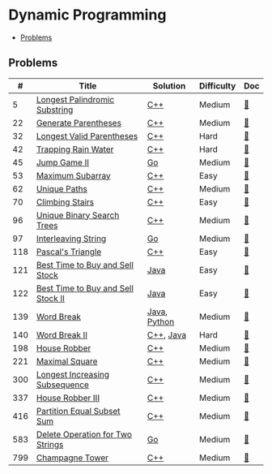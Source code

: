 # Dynamic Programming

- [Problems](#problems)

## Problems

| #   | Title | Solution | Difficulty | Doc |
| --- | ----- | -------- | ---------- | --- |
| 5 | [Longest Palindromic Substring](https://leetcode.com/problems/longest-palindromic-substring/) | [C++](../../code/cpp/5.cpp) | Medium | [📃](../../docs/5.%20Longest%20Palindromic%20Substring.md) |
| 22 | [Generate Parentheses](https://leetcode.com/problems/generate-parentheses/) | [C++](../../code/cpp/22.cpp) | Medium | [📃](../../docs/22.%20Generate%20Parentheses.md) |
| 32 | [Longest Valid Parentheses](https://leetcode.com/problems/longest-valid-parentheses/) | [C++](../../code/cpp/32.cpp) | Hard | [📃](../../docs/32.%20Longest%20Valid%20Parentheses.md) |
| 42 | [Trapping Rain Water](https://leetcode.com/problems/trapping-rain-water/) | [C++](../../code/cpp/42.cpp) | Hard | [📃](../../docs/42.%20Trapping%20Rain%20Water.md) |
| 45 | [Jump Game II](https://leetcode.com/problems/jump-game-ii/) | [Go](../../code/go/45.go) | Medium | [📃](../../docs/45.%20Jump%20Game%20II.md) |
| 53 | [Maximum Subarray](https://leetcode.com/problems/maximum-subarray/) | [C++](../../code/cpp/53.cpp) | Easy | [📃](../../docs/53.%20Maximum%20Subarray.md) |
| 62 | [Unique Paths](https://leetcode.com/problems/unique-paths/) | [C++](../../code/cpp/62.cpp) | Medium | [📃](../../docs/62.%20Unique%20Paths.md) |
| 70 | [Climbing Stairs](https://leetcode.com/problems/climbing-stairs/) | [C++](../../code/cpp/70.cpp) | Easy | [📃](../../docs/70.%20Climbing%20Stairs.md) |
| 96 | [Unique Binary Search Trees](https://leetcode.com/problems/unique-binary-search-trees/) | [C++](../../code/cpp/96.cpp) | Medium | [📃](../../docs/96.%20Unique%20Binary%20Search%20Trees.md) |
| 97 | [Interleaving String](https://leetcode.com/problems/interleaving-string/) | [Go](../../code/go/97.go) | Medium | [📃](../../docs/97.%20Interleaving%20String.md) |
| 118 | [Pascal's Triangle](https://leetcode.com/problems/pascals-triangle/) | [C++](../../code/cpp/118.cpp) | Easy | [📃](../../docs/118.%20Pascal%27s%20Triangle.md) |
| 121 | [Best Time to Buy and Sell Stock](https://leetcode.com/problems/best-time-to-buy-and-sell-stock/) | [Java](../../code/java/121.java) | Easy | [📃](../../docs/121.%20Best%20Time%20to%20Buy%20and%20Sell%20Stock.md) |
| 122 | [Best Time to Buy and Sell Stock II](https://leetcode.com/problems/best-time-to-buy-and-sell-stock-ii/) | [Java](../../code/java/122.java) | Easy | [📃](../../docs/122.%20Best%20Time%20to%20Buy%20and%20Sell%20Stock%20II.md) |
| 139 | [Word Break](https://leetcode.com/problems/word-break/) | [Java](../../code/java/139.java), [Python](../../code/py3/139.py) | Medium | [📃](../../docs/139.%20Word%20Break.md) |
| 140 | [Word Break II](https://leetcode.com/problems/word-break-ii/) | [C++](../../code/cpp/140.cpp), [Java](../../code/java/140.java) | Hard | [📃](../../docs/140.%20Word%20Break%20II.md) |
| 198 | [House Robber](https://leetcode.com/problems/house-robber/) | [C++](../../code/cpp/198.cpp) | Medium | [📃](../../docs/198.%20House%20Robber.md) |
| 221 | [Maximal Square](https://leetcode.com/problems/maximal-square/) | [C++](../../code/cpp/221.cpp) | Medium | [📃](../../docs/221.%20Maximal%20Square.md) |
| 300 | [Longest Increasing Subsequence](https://leetcode.com/problems/longest-increasing-subsequence/) | [C++](../../code/cpp/300.cpp) | Medium | [📃](../../docs/300.%20Longest%20Increasing%20Subsequence.md) |
| 337 | [House Robber III](https://leetcode.com/problems/house-robber-iii/) | [C++](../../code/cpp/337.cpp) | Medium | [📃](../../docs/337.%20House%20Robber%20III.md) |
| 416 | [Partition Equal Subset Sum](https://leetcode.com/problems/partition-equal-subset-sum/) | [C++](../../code/cpp/416.cpp) | Medium | [📃](../../docs/416.%20Partition%20Equal%20Subset%20Sum.md) |
| 583 | [Delete Operation for Two Strings](https://leetcode.com/problems/delete-operation-for-two-strings/) | [Go](../../code/go/583.go) | Medium | [📃](../../docs/583.%20Delete%20Operation%20for%20Two%20Strings.md) |
| 799 | [Champagne Tower](https://leetcode.com/problems/champagne-tower/) | [C++](../../code/cpp/799.cpp) | Medium | [📃](../../docs/799.%20Champagne%20Tower.md) |
